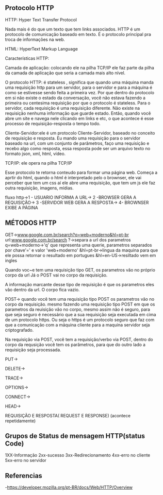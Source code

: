 ## Protocolo HTTP

HTTP: Hyper Text Transfer Protocol

Nada mais é  do que um texto que tem links associados.
HTTP é um protocolo de comunicação baseado em texto. É o protocolo principal pra troca de informações na web.

HTML: HyperText Markup Language

Características HTTP:

Camada de aplicação: colocando ele na pilha TCP/IP ele faz parte da pilha da camada de aplicação que seria a camada mais alto nível. 

O protocolo HTTP:  é stateless , significa que quando uma máquina manda uma requisição http para um servidor, para o servidor e para a máquina é como 
se estivesse sendo feita a primeira vez. Por que dentro do protocolo em si não existe o estado da conversação, você não estava fazendo a primeira ou 
centesima requisição por que o protocolo é stateless.
Para o servidor, cada requisição é uma requisição diferente. Não existe na requisição nenhuma informação que guarde estado.
Então, quando você abre um site e navega nele clicando em links e etc, o que acontece é esse processo de requisição-resposta o tempo todo.

Cliente-Servidor:ele é um protocolo Cliente-Servidor, baseado no conceito de requisição e resposta. Eu mando uma requisição para o servidor baseado na url, 
com um conjunto de parâmetros, faço uma requisição e recebo algo como resposta, essa resposta pode ser um arquivo texto no formato json, xml, html, vídeo.

TCP/IP: ele opera na pilha TCP/IP

Esse protocolo te retorna conteudo para formar uma página web. Começa a aprtir do html, quando o html é interpretado pelo o brownser, ele vai perceber que tem um css
aí ele abre uma requisição, que tem um js ele faz outra requisição, imagens, mídias.

fluxo http->1 - USUARIO INFORMA A URL-> 2 -BROWSER GERA A REQUISIÇÃO-> 3 -SERVIDOR WEB GERA A RESPOSTA-> 4- BROWNSER EXIBE A PÁGINA



## MÉTODOS HTTP

GET->www.google.com.br/search?q=web+moderno&hl=pt-br
url:www.google.com.br/search
?->separa a url dos parametros
q=web+moderno->'q' que representa uma querie, parametros separados por chave'=' e valor 'web+moderno'
&hl=pt-br->lingua da maquina para que ele possa retornar o resultado em portugues
&hl=en-US->resiltado vem em ingles

Quando voc~e tem uma requisição tipo GET, os parametros vão no próprio corpo da url
Já o POST vai no corpo da requisição.

A informação marcante desse tipo de requisição é que os parametros eles vão dentro da url.  O corpo fica vazio. 



POST-> quando você tem uma requisição tipo POST os parametros vão no corpo da requisição.
mesmo fazendo uma requisição tipo POST em que os parametros da reuisição vão no corpo, mesmo assim não é seguro, para que seja seguro é necessário que a sua requisição seja executada em cima de um protocolo https. Ou seja o https é um protocolo seguro que faz com que a comunicação com a máquina cliente para a maquina servidor seja criptografado.

Na requisição via POST, você tem a requisição/verbo via POST, dentro do corpo da requsição você tem os parâmetros, para que do outro lado a requisição seja processada.


PUT->

DELETE->

TRACE->

OPTIONS->

CONNECT->

HEAD->

REQUISIÇÃO E RESPOSTA( REQUEST E RESPONSE) (acontece repetidamente)


## Grupos de Status de mensagem HTTP(status Code)

1XX-Informação
2xx-sucesso
3xx-Redirecionamento
4xx-erro no cliente
5xx-erro no servidor


## Referencias
-https://developer.mozilla.org/pt-BR/docs/Web/HTTP/Overview


